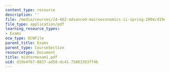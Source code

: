 ```yaml
---
content_type: resource
description: ''
file: /media/courses/14-462-advanced-macroeconomics-ii-spring-2004/d19e4f670837ad50dc4175883393ff4b_midtermexam1.pdf
file_type: application/pdf
learning_resource_types:
- Exams
ocw_type: OCWFile
parent_title: Exams
parent_type: CourseSection
resourcetype: Document
title: midtermexam1.pdf
uid: d19e4f67-0837-ad50-dc41-75883393ff4b
---
```

